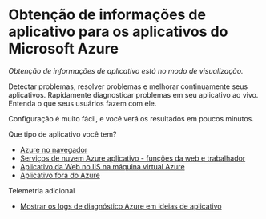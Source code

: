 <properties 
    pageTitle="Obtenção de informações de aplicativo para os aplicativos do Microsoft Azure" 
    description="Analise uso e o desempenho do seu aplicativo do Azure com ideias de aplicativo." 
    services="application-insights" 
    documentationCenter="windows"
    authors="alancameronwills" 
    manager="douge"/>

<tags 
    ms.service="application-insights" 
    ms.workload="tbd" 
    ms.tgt_pltfrm="ibiza" 
    ms.devlang="na" 
    ms.topic="article" 
    ms.date="08/15/2016" 
    ms.author="awills"/>

#  <a name="application-insights-for-microsoft-azure-apps"></a>Obtenção de informações de aplicativo para os aplicativos do Microsoft Azure

*Obtenção de informações de aplicativo está no modo de visualização.*


Detectar problemas, resolver problemas e melhorar continuamente seus aplicativos. Rapidamente diagnosticar problemas em seu aplicativo ao vivo. Entenda o que seus usuários fazem com ele.

Configuração é muito fácil, e você verá os resultados em poucos minutos.

Que tipo de aplicativo você tem?

* [Azure no navegador](app-insights-asp-net.md)
* [Serviços de nuvem Azure aplicativo - funções da web e trabalhador](app-insights-cloudservices.md)
* [Aplicativo da Web no IIS na máquina virtual Azure](app-insights-asp-net.md)
* [Aplicativo fora do Azure](app-insights-overview.md)


Telemetria adicional

* [Mostrar os logs de diagnóstico Azure em ideias de aplicativo](app-insights-azure-diagnostics.md)




 